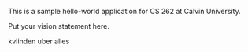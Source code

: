 This is a sample hello-world application for CS 262 at Calvin University.

Put your vision statement here.

kvlinden uber alles